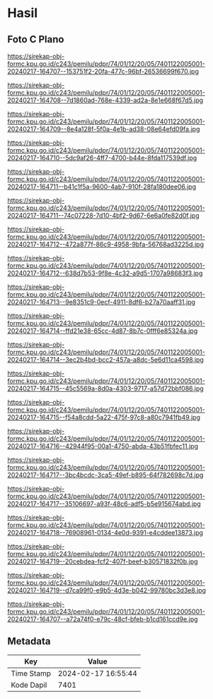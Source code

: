 # Hasil

## Foto C Plano

https://sirekap-obj-formc.kpu.go.id/c243/pemilu/pdpr/74/01/12/20/05/7401122005001-20240217-164707--153751f2-20fa-477c-96bf-26536699f670.jpg

https://sirekap-obj-formc.kpu.go.id/c243/pemilu/pdpr/74/01/12/20/05/7401122005001-20240217-164708--7d1860ad-768e-4339-ad2a-8e1e668f67d5.jpg

https://sirekap-obj-formc.kpu.go.id/c243/pemilu/pdpr/74/01/12/20/05/7401122005001-20240217-164709--8e4a128f-5f0a-4e1b-ad38-08e64efd09fa.jpg

https://sirekap-obj-formc.kpu.go.id/c243/pemilu/pdpr/74/01/12/20/05/7401122005001-20240217-164710--5dc9af26-4ff7-4700-b44e-8fda117539df.jpg

https://sirekap-obj-formc.kpu.go.id/c243/pemilu/pdpr/74/01/12/20/05/7401122005001-20240217-164711--b41c1f5a-9600-4ab7-910f-28fa180dee06.jpg

https://sirekap-obj-formc.kpu.go.id/c243/pemilu/pdpr/74/01/12/20/05/7401122005001-20240217-164711--74c07228-7d10-4bf2-9d67-6e6a0fe82d0f.jpg

https://sirekap-obj-formc.kpu.go.id/c243/pemilu/pdpr/74/01/12/20/05/7401122005001-20240217-164712--472a877f-86c9-4958-9bfa-56768ad3225d.jpg

https://sirekap-obj-formc.kpu.go.id/c243/pemilu/pdpr/74/01/12/20/05/7401122005001-20240217-164712--638d7b53-9f8e-4c32-a9d5-1707a98683f3.jpg

https://sirekap-obj-formc.kpu.go.id/c243/pemilu/pdpr/74/01/12/20/05/7401122005001-20240217-164713--9e8351c9-0ecf-4911-8df6-b27a70aaff31.jpg

https://sirekap-obj-formc.kpu.go.id/c243/pemilu/pdpr/74/01/12/20/05/7401122005001-20240217-164714--ffd21e38-65cc-4d87-8b7c-0fff6e85324a.jpg

https://sirekap-obj-formc.kpu.go.id/c243/pemilu/pdpr/74/01/12/20/05/7401122005001-20240217-164714--3ec2b4bd-bcc2-457a-a8dc-5e6d11ca4598.jpg

https://sirekap-obj-formc.kpu.go.id/c243/pemilu/pdpr/74/01/12/20/05/7401122005001-20240217-164715--45c5569a-8d0a-4303-9717-a57d72bbf086.jpg

https://sirekap-obj-formc.kpu.go.id/c243/pemilu/pdpr/74/01/12/20/05/7401122005001-20240217-164715--f54a8cdd-5a22-475f-97c8-a80c7941fb49.jpg

https://sirekap-obj-formc.kpu.go.id/c243/pemilu/pdpr/74/01/12/20/05/7401122005001-20240217-164716--42944f95-00a1-4750-abda-43b51fbfec11.jpg

https://sirekap-obj-formc.kpu.go.id/c243/pemilu/pdpr/74/01/12/20/05/7401122005001-20240217-164717--3bc4bcdc-3ca5-49ef-b895-64f782698c7d.jpg

https://sirekap-obj-formc.kpu.go.id/c243/pemilu/pdpr/74/01/12/20/05/7401122005001-20240217-164717--35106697-a93f-48c6-adf5-b5e915674abd.jpg

https://sirekap-obj-formc.kpu.go.id/c243/pemilu/pdpr/74/01/12/20/05/7401122005001-20240217-164718--76908961-0134-4e0d-9391-e4cddee13873.jpg

https://sirekap-obj-formc.kpu.go.id/c243/pemilu/pdpr/74/01/12/20/05/7401122005001-20240217-164719--20cebdea-fcf2-407f-beef-b30571832f0b.jpg

https://sirekap-obj-formc.kpu.go.id/c243/pemilu/pdpr/74/01/12/20/05/7401122005001-20240217-164719--d7ca99f0-e9b5-4d3e-b042-99780bc3d3e8.jpg

https://sirekap-obj-formc.kpu.go.id/c243/pemilu/pdpr/74/01/12/20/05/7401122005001-20240217-164707--a72a74f0-e79c-48cf-bfeb-b1cd161ccd9e.jpg


## Metadata

| Key        | Value               |
| ---------- | ------------------- |
| Time Stamp | 2024-02-17 16:55:44 |
| Kode Dapil | 7401                |



